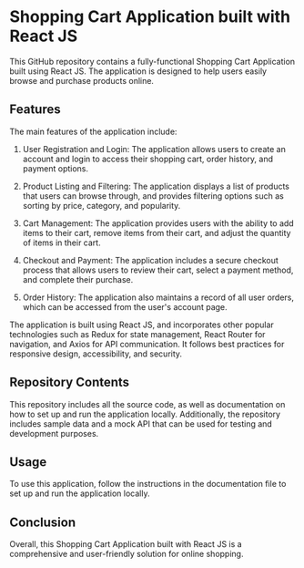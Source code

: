 # Shopping Cart Application built with React JS
This GitHub repository contains a fully-functional Shopping Cart Application built using React JS. The application is designed to help users easily browse and purchase products online.

## Features
The main features of the application include:

1. User Registration and Login: The application allows users to create an account and login to access their shopping cart, order history, and payment options.

2. Product Listing and Filtering: The application displays a list of products that users can browse through, and provides filtering options such as sorting by price, category, and popularity.

3. Cart Management: The application provides users with the ability to add items to their cart, remove items from their cart, and adjust the quantity of items in their cart.

4. Checkout and Payment: The application includes a secure checkout process that allows users to review their cart, select a payment method, and complete their purchase.

5. Order History: The application also maintains a record of all user orders, which can be accessed from the user's account page.

The application is built using React JS, and incorporates other popular technologies such as Redux for state management, React Router for navigation, and Axios for API communication. It follows best practices for responsive design, accessibility, and security.

## Repository Contents
This repository includes all the source code, as well as documentation on how to set up and run the application locally. Additionally, the repository includes sample data and a mock API that can be used for testing and development purposes.

## Usage
To use this application, follow the instructions in the documentation file to set up and run the application locally.

## Conclusion
Overall, this Shopping Cart Application built with React JS is a comprehensive and user-friendly solution for online shopping.
